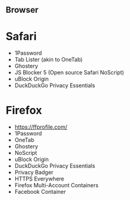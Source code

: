 ## Browser

# Safari

- 1Password
- Tab Lister (akin to OneTab)
- Ghostery
- JS Blocker 5 (Open source Safari NoScript)
- uBlock Origin
- DuckDuckGo Privacy Essentials

# Firefox

- https://ffprofile.com/
- 1Password
- OneTab
- Ghostery
- NoScript
- uBlock Origin
- DuckDuckGo Privacy Essentials
- Privacy Badger
- HTTPS Everywhere
- Firefox Multi-Account Containers
- Facebook Container
